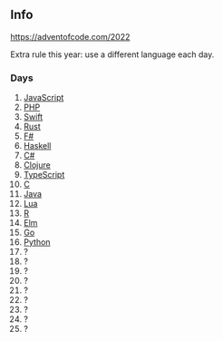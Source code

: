## Info

https://adventofcode.com/2022

Extra rule this year: use a different language each day.

### Days
1. [JavaScript](01)
2. [PHP](02)
3. [Swift](03)
4. [Rust](04)
5. [F#](05)
6. [Haskell](06)
7. [C#](07)
8. [Clojure](08)
9. [TypeScript](09)
10. [C](10)
11. [Java](11)
12. [Lua](12)
13. [R](13)
14. [Elm](14)
15. [Go](15)
16. [Python](16)
17. ?
18. ?
19. ?
20. ?
21. ?
22. ?
23. ?
24. ?
25. ?

